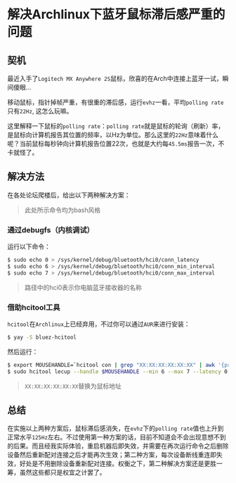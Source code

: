 # 解决Archlinux下蓝牙鼠标滞后感严重的问题


## 契机

最近入手了`Logitech MX Anywhere 2S`鼠标，欣喜的在Arch中连接上蓝牙一试，瞬间傻眼...

移动鼠标，指针掉帧严重，有很重的滞后感，运行`evhz`一看，平均`polling rate`只有`22Hz`, 这怎么玩嘛。

这里解释一下鼠标的`polling rate`：`polling rate`就是鼠标的轮询（刷新）率， 是鼠标向计算机报告其位置的频率，以Hz为单位。那么这里的`22Hz`意味着什么呢？当前鼠标每秒钟向计算机报告位置22次，也就是大约每`45.5ms`报告一次，不卡就怪了。

## 解决方法

在各处论坛爬楼后，给出以下两种解决方案：

> 此处所示命令均为bash风格

### 通过debugfs（内核调试）

运行以下命令：

```bash
$ sudo echo 0 > /sys/kernel/debug/bluetooth/hci0/conn_latency
$ sudo echo 6 > /sys/kernel/debug/bluetooth/hci0/conn_min_interval
$ sudo echo 7 > /sys/kernel/debug/bluetooth/hci0/conn_max_interval
```

> 路径中的hci0表示你电脑蓝牙接收器的名称

### 借助hcitool工具

`hcitool`在`Archlinux`上已经弃用，不过你可以通过`AUR`来进行安装：

```bash
$ yay -S bluez-hcitool
```

然后运行：

```bash
$ export MOUSEHANDLE=`hcitool con | grep "XX:XX:XX:XX:XX:XX" | awk '{print $5}'`
$ sudo hcitool lecup --handle $MOUSEHANDLE --min 6 --max 7 --latency 0
```

> `XX:XX:XX:XX:XX:XX`替换为鼠标地址

## 总结

​	在实施以上两种方案后，鼠标滞后感消失，在`evhz`下的`polling rate`值也上升到正常水平`125Hz`左右。不过使用第一种方案的话，目前不知道会不会出现意想不到的后果。而且经我实际体验，重启机器后即失效，并需要在再次运行命令之后删除设备然后重新配对连接之后才能再次生效；第二种方案，每次设备断线重连即失效，好处是不用删除设备重新配对连接。权衡之下，第二种解决方案还是更胜一筹，虽然这些都只是权宜之计罢了。


